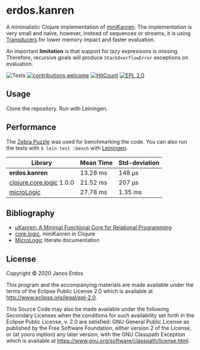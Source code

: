 # erdos.kanren

A minimalistic Clojure implementation of [miniKanren](http://minikanren.org/). The implementation is very small and naive, however, instead of sequences or streams, it is using [Transducers](https://clojure.org/reference/transducers) for lower memory impact and faster evaluation.

An important **limitation** is that support for lazy expresisons is missing. Therefore, recursive goals will produce `StackOverflowError` exceptions on evaluation.

![Tests](https://github.com/erdos/erdos.kanren/workflows/Tests/badge.svg)
[![contributions welcome](https://img.shields.io/badge/contributions-welcome-brightgreen.svg?style=flat)](https://github.com/erdos/erdos.kanren/issues)
[![HitCount](http://hits.dwyl.io/erdos/erdos.kanren.svg)](http://hits.dwyl.io/erdos/erdos.kanren)
[![EPL 2.0](https://img.shields.io/badge/License-EPL%202.0-red.svg)](https://www.eclipse.org/legal/epl-2.0/)

## Usage

Clone the repository. Run with Leiningen.

## Performance

The [Zebra Puzzle](https://en.wikipedia.org/wiki/Zebra_Puzzle) was used for benchmarking the code. You can also run the tests with `$ lein test :bench` with [Leiningen](https://leiningen.org/).

|    Library               | Mean Time | Std-deviation |
| ------------------------ | --------- | ------------- |
| **erdos.kanren**         | 13.28 ms  | 148 µs        |
| [clojure.core.logic](https://github.com/clojure/core.logic) 1.0.0 | 21.52 ms  | 207 µs |
| [microLogic](https://github.com/mullr/micrologic) | 27.78 ms | 1.35 ms |

## Bibliography

- [µKanren: A Minimal Functional Core for Relational Programming](http://webyrd.net/scheme-2013/papers/HemannMuKanren2013.pdf)
- [core.logic](https://github.com/clojure/core.logic), miniKanren in Clojure
- [MicroLogic](http://mullr.github.io/micrologic/literate.html) literate documentation

## License

Copyright © 2020 Janos Erdos

This program and the accompanying materials are made available under the
terms of the Eclipse Public License 2.0 which is available at
http://www.eclipse.org/legal/epl-2.0.

This Source Code may also be made available under the following Secondary
Licenses when the conditions for such availability set forth in the Eclipse
Public License, v. 2.0 are satisfied: GNU General Public License as published by
the Free Software Foundation, either version 2 of the License, or (at youro
mption) any later version, with the GNU Classpath Exception which is available
at https://www.gnu.org/software/classpath/license.html.
